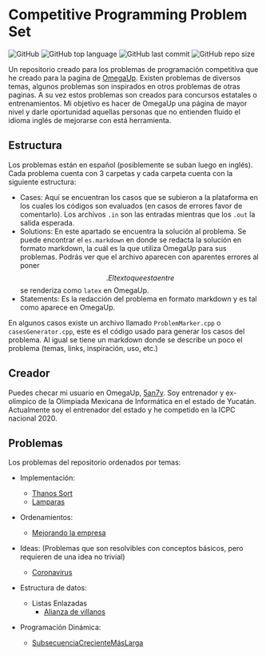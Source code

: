 # Competitive Programming Problem Set

![GitHub](https://img.shields.io/github/license/5an7y/ProgrammingPS)
![GitHub top language](https://img.shields.io/github/languages/top/5an7y/ProgrammingPS)
![GitHub last commit](https://img.shields.io/github/last-commit/5an7y/ProgrammingPS)
![GitHub repo size](https://img.shields.io/github/repo-size/5an7y/ProgrammingPS)

Un repositorio creado para los problemas de programación competitiva que he creado para la pagina de [OmegaUp](https://omegaup.com/). Existen problemas de diversos temas, algunos problemas son inspirados en otros problemas de otras paginas. A su vez estos problemas son creados para concursos estatales o entrenamientos. Mi objetivo es hacer de OmegaUp una página de mayor nivel y darle oportunidad aquellas personas que no entienden fluido el idioma inglés de mejorarse con está herramienta.

## Estructura

Los problemas están en español (posiblemente se suban luego en inglés). Cada problema cuenta con 3 carpetas y cada carpeta cuenta con la siguiente estructura:

- Cases: Aquí se encuentran los casos que se subieron a la plataforma en los cuales los códigos son evaluados (en casos de errores favor de comentarlo). Los archivos `.in` son las entradas mientras que los `.out` la salida esperada.
- Solutions: En este apartado se encuentra la solución al problema. Se puede encontrar el `es.markdown` en donde se redacta la solución en formato markdown, la cuál es la que utiliza OmegaUp para sus problemas. Podrás ver que el archivo aparecen con aparentes errores al poner $$. El texto que esta entre $$ se renderiza como `latex` en OmegaUp.
- Statements: Es la redacción del problema en formato markdown y es tal como aparece en OmegaUp.

En algunos casos existe un archivo llamado `ProblemMarker.cpp` o `casesGenerator.cpp`, este es el código usado para generar los casos del problema. Al igual se tiene un markdown donde se describe un poco el problema (temas, links, inspiración, uso, etc.)

## Creador

Puedes checar mi usuario en OmegaUp, [5an7y](https://omegaup.com/profile/5an7y/). Soy entrenador y ex-olímpico de la Olimpiada Mexicana de Informática en el estado de Yucatán. Actualmente soy el entrenador del estado y he competido en la ICPC nacional 2020.

## Problemas

Los problemas del repositorio ordenados por temas:

- Implementación:
  - [Thanos Sort](../tree/master/ThanosSort)
  - [Lamparas](../tree/master/Lamparas)

- Ordenamientos:
  - [Mejorando la empresa](../tree/master/../../ProgrammingPS/MejorandoLaEmpresa) 

- Ideas: 
(Problemas que son resolvibles con conceptos básicos, pero requieren de una idea no trivial)
  - [Coronavirus](../tree/master/Coronavirus)

- Estructura de datos:
  - Listas Enlazadas
    - [Alianza de villanos](../tree/master/AlianzaDeVillanos)

- Programación Dinámica:
  - [SubsecuenciaCrecienteMásLarga](../tree/master/LIS)
